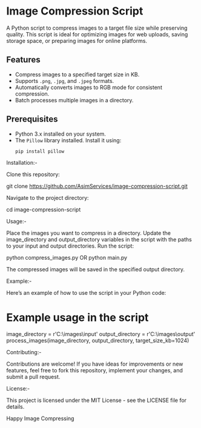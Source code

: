 # Image Compression Script

A Python script to compress images to a target file size while preserving quality. This script is ideal for optimizing images for web uploads, saving storage space, or preparing images for online platforms.

## Features

- Compress images to a specified target size in KB.
- Supports `.png`, `.jpg`, and `.jpeg` formats.
- Automatically converts images to RGB mode for consistent compression.
- Batch processes multiple images in a directory.

## Prerequisites

- Python 3.x installed on your system.
- The `Pillow` library installed. Install it using:
  ```bash
  pip install pillow


Installation:-

Clone this repository:

git clone https://github.com/AsimServices/image-compression-script.git

Navigate to the project directory:

cd image-compression-script





Usage:-

Place the images you want to compress in a directory.
Update the image_directory and output_directory variables in the script with the paths to your input and output directories.
Run the script:

 
python compress_images.py  OR python main.py

The compressed images will be saved in the specified output directory.


Example:-

Here’s an example of how to use the script in your Python code:

# Example usage in the script
image_directory = r'C:\images\input'
output_directory = r'C:\images\output'
process_images(image_directory, output_directory, target_size_kb=1024)


Contributing:-

Contributions are welcome! If you have ideas for improvements or new features, feel free to fork this repository, implement your changes, and submit a pull request.

License:-

This project is licensed under the MIT License - see the LICENSE file for details.




Happy Image Compressing

